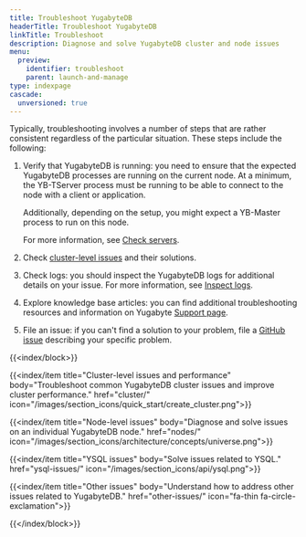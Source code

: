 ```yaml
---
title: Troubleshoot YugabyteDB
headerTitle: Troubleshoot YugabyteDB
linkTitle: Troubleshoot
description: Diagnose and solve YugabyteDB cluster and node issues
menu:
  preview:
    identifier: troubleshoot
    parent: launch-and-manage
type: indexpage
cascade:
  unversioned: true
---
```


Typically, troubleshooting involves a number of steps that are rather consistent regardless of the particular situation. These steps include the following:

1. Verify that YugabyteDB is running: you need to ensure that the expected YugabyteDB processes are running on the current node. At a minimum, the YB-TServer process must be running to be able to connect to the node with a client or application.

    Additionally, depending on the setup, you might expect a YB-Master process to run on this node.

    For more information, see [Check servers](nodes/check-processes/).

2. Check [cluster-level issues](cluster/) and their solutions.

3. Check logs: you should inspect the YugabyteDB logs for additional details on your issue. For more information, see [Inspect logs](../explore/observability/logging/).

4. Explore knowledge base articles: you can find additional troubleshooting resources and information on Yugabyte [Support page](https://support.yugabyte.com/).

5. File an issue: if you can't find a solution to your problem, file a [GitHub issue](https://github.com/yugabyte/yugabyte-db/issues) describing your specific problem.

{{<index/block>}}

  {{<index/item
    title="Cluster-level issues and performance"
    body="Troubleshoot common YugabyteDB cluster issues and improve cluster performance."
    href="cluster/"
    icon="/images/section_icons/quick_start/create_cluster.png">}}

  {{<index/item
    title="Node-level issues"
    body="Diagnose and solve issues on an individual YugabyteDB node."
    href="nodes/"
    icon="/images/section_icons/architecture/concepts/universe.png">}}

   {{<index/item
    title="YSQL issues"
    body="Solve issues related to YSQL."
    href="ysql-issues/"
    icon="/images/section_icons/api/ysql.png">}}

   {{<index/item
    title="Other issues"
    body="Understand how to address other issues related to YugabyteDB."
    href="other-issues/"
    icon="fa-thin fa-circle-exclamation">}}

{{</index/block>}}
